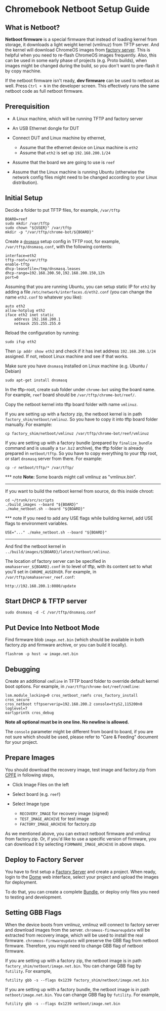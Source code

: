 # Chromebook Netboot Setup Guide

## What is Netboot?
**Netboot firmware** is a special firmware that instead of loading kernel from
storage, it downloads a light weight kernel (vmlinuz) from TFTP server.  And the
kernel will download ChromeOS images from [factory server](FACTORY_SERVER.md).
This is helpful when you need to re-flash ChromeOS images frequently.  Also,
this can be used in some early phase of projects (e.g. Proto builds), when
images might be changed during the build, so you don't want to pre-flash it by
copy machine.

If the netboot firmware isn't ready, **dev firmware** can be used to netboot
as well. Press `Ctrl + N` in the developer screen. This effectively runs the
same netboot code as full netboot firmware.

## Prerequisition
* A Linux machine, which will be running TFTP and factory server
* An USB Ethernet dongle for DUT
* Connect DUT and Linux machine by ethernet,

  - Assume that the ethernet device on Linux machine is `eth2`
  - Assume that `eth2` is set up `192.168.200.1/24`

* Assume that the board we are going to use is `reef`
* Assume that the Linux machine is running Ubuntu (otherwise the network
    config files might need to be changed according to your Linux distribution).

## Initial Setup
Decide a folder to put TFTP files, for example, `/var/tftp`

```
BOARD=reef
sudo mkdir /var/tftp
sudo chown "${USER}" /var/tftp
mkdir -p "/var/tftp/chrome-bot/${BOARD}"
```

Create a [`dnsmasq`](http://www.thekelleys.org.uk/dnsmasq/doc.html) setup config
in TFTP root, for example, `/var/tftp/dnsmasq.conf`, with the following
contents:

```
interface=eth2
tftp-root=/var/tftp
enable-tftp
dhcp-leasefile=/tmp/dnsmasq.leases
dhcp-range=192.168.200.50,192.168.200.150,12h
port=0
```

Assuming that you are running Ubuntu, you can setup static IP for `eth2` by
adding a file `/etc/network/interfaces.d/eth2.conf` (you can change the name
`eth2.conf` to whatever you like):

```
auto eth2
allow-hotplug eth2
iface eth2 inet static
    address 192.168.200.1
    netmask 255.255.255.0
```

Reload the configuration by running:

```
sudo ifup eth2
```

Then `ip addr show eth2` and check if it has inet address `192.168.200.1/24`
assigned.  If not, reboot Linux machine and see if that works.

Make sure you have `dnsmasq` installed on Linux machine (e.g. Ubuntu / Debian)

```
sudo apt-get install dnsmasq
```

In the tftp-root, create sub folder under `chrome-bot` using the board name.
For example, `reef` board should be `/var/tftp/chrome-bot/reef/`.

Copy the netboot kernel into tftp board folder with name `vmlinuz`.

If you are setting up with a factory zip, the netboot kernel is in path
`factory_shim/netboot/vmlinuz`. So you have to copy it into tftp board folder
manually. For example:
```
cp factory_shim/netboot/vmlinuz /var/tftp/chrome-bot/reef/vmlinuz
```

If you are setting up with a factory bundle (prepared by `finalize_bundle`
command and is usually a `tar.bz2` archive), the tftp folder is already prepared
in `netboot/tftp`. So you have to copy everything to your tftp root,
or start `dnsmasq` server from there. For example:
```
cp -r netboot/tftp/* /var/tftp/
```

*** note
**Note:** Some boards might call vmlinuz as "vmlinux.bin".
***


If you want to build the netboot kernel from source, do this inside chroot:

```
cd ~/trunk/src/scripts
./build_images --board "${BOARD}"
./make_netboot.sh --board "${BOARD}"
```

*** note
If you need to add any USE flags while building kernel, add USE flags to
environment variables.
```
USE="..." ./make_netboot.sh --board "${BOARD}"
```
***

And find the netboot kernel in
`../build/images/${BOARD}/latest/netboot/vmlinuz`.

The location of factory server can be specified in
`omahaserver_${BOARD}.conf` in to level of tftp, with its content set to what
you'll set in `CHROME_AUSERVER`. For example, in
`/var/tftp/omahaserver_reef.conf`:

```
http://192.168.200.1:8080/update
```

## Start DHCP & TFTP server

```
sudo dnsmasq -d -C /var/tftp/dnsmasq.conf
```

## Put Device Into Netboot Mode
Find firmware blob `image.net.bin` (which should be available in both
factory.zip and firmware archive, or you can build it locally).

```
flashrom -p host -w image.net.bin
```

## Debugging
Create an additional `cmdline` in TFTP board folder to override default kernel
boot options.  For example, in `/var/tftp/chrome-bot/reef/cmdline`:

```
lsm.module_locking=0 cros_netboot_ramfs cros_factory_install cros_secure
cros_netboot tftpserverip=192.168.200.2 console=ttyS2,115200n8 loglevel=7
earlyprintk cros_debug
```

**Note all optional must be in one line.  No newline is allowed.**

The `console` parameter might be different from board to board, if you are not
sure which should be used, please refer to "Care & Feeding" document for your
project.

## Prepare Images
You should download the recovery image, test image and factory.zip from
[CPFE](https://www.google.com/chromeos/partner/fe/#home) in following steps,

- Click Image Files on the left
- Select board (e.g. `reef`)
- Select Image type

    - `RECOVERY_IMAGE` for recovery image (signed)
    - `TEST_IMAGE_ARCHIVE` for test image
    - `FACTORY_IMAGE_ARCHIVE` for factory.zip

As we mentioned above, you can extract netboot firmware and vmlinuz from
factory.zip.  Or, if you'd like to use a specific version of firmware, you can
download it by selecting `FIRMWARE_IMAGE_ARCHIVE` in above steps.

## Deploy to Factory Server
You have to first setup a [Factory Server](FACTORY_SERVER.md) and create a
project. When ready, login to the [Dome](../py/dome/README.md) web interface,
select your project and upload the images for deployment.

To do that, you can create a complete [Bundle](BUNDLE.md), or deploy only files
you need to testing and development.

## Setting GBB Flags
When the device boots from vmlinuz, vmlinuz will connect to factory server and
download images from the server.  `chromeos-firmwareupdate` will be extracted
from recovery image, which will be used to install the real firmware.
`chromeos-firmwareupdate` will preserve the GBB flag from netboot firmware.
Therefore, you might need to change GBB flag of netboot firmware.

If you are setting up with a factory zip, the netboot image is in path
`factory_shim/netboot/image.net.bin`. You can change GBB flag by `futility`.
For example,

```
futility gbb -s --flags 0x1239 factory_shim/netboot/image.net.bin
```

If you are setting up with a factory bundle, the netboot image is in path
`netboot/image.net.bin`. You can change GBB flag by `futility`.
For example,

```
futility gbb -s --flags 0x1239 netboot/image.net.bin
```
